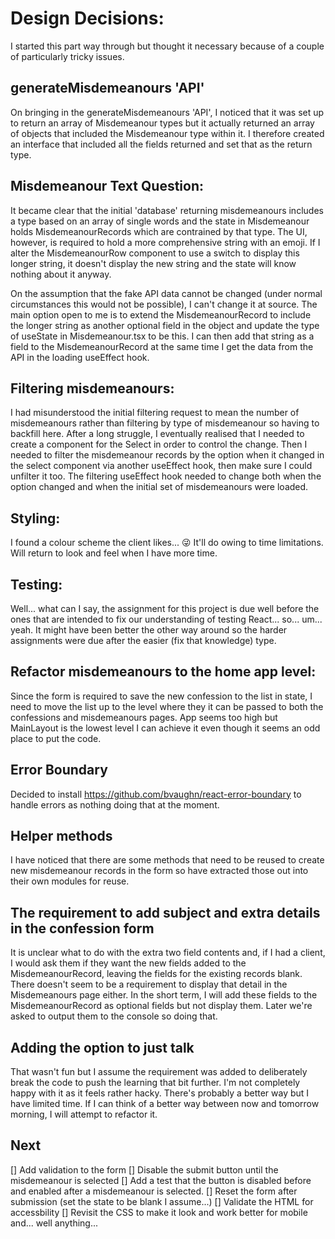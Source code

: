 # Design Decisions:

I started this part way through but thought it necessary because of a couple of particularly tricky issues.

## generateMisdemeanours 'API'
On bringing in the generateMisdemeanours 'API', I noticed that it was set up to return an array of Misdemeanour types but it actually returned an array of objects that included the Misdemeanour type within it.  I therefore created an interface that included all the fields returned and set that as the return type.

## Misdemeanour Text Question:
It became clear that the initial 'database' returning misdemeanours includes a type based on  an array of single words and the state in Misdemeanour holds MisdemeanourRecords which are contrained by that type.  The UI, however, is required to hold a more comprehensive string with an emoji.  If I alter the MisdemeanourRow component to use a switch to display this longer string, it doesn't display the new string and the state will know nothing about it anyway. 

On the assumption that the fake API data cannot be changed (under normal circumstances this would not be possible), I can't change it at source.
The main option open to me is to extend the MisdemeanourRecord to include the longer string as another optional field in the object and update the type of useState in Misdemeanour.tsx to be this. I can then add that string as a field to the MisdemeanourRecord at the same time I get the data from the API in the loading useEffect hook.

## Filtering misdemeanours:
I had misunderstood the initial filtering request to mean the number of misdemeanours rather than filtering by type of misdemeanour so having to backfill here.
After a long struggle, I eventually realised that I needed to create a component for the Select in order to control the change.  Then I needed to filter the misdemeanour records by the option when it changed in the select component via another useEffect hook, then make sure I could unfilter it too.  The filtering useEffect hook needed to change both when the option changed and when the initial set of misdemeanours were loaded.

## Styling:
I found a colour scheme the client likes... 😜 It'll do owing to time limitations.  Will return to look and feel when I have more time.

## Testing:
Well... what can I say, the assignment for this project is due well before the ones that are intended to fix our understanding of testing React... so... um... yeah.  It might have been better the other way around so the harder assignments were due after the easier (fix that knowledge) type.

## Refactor misdemeanours to the home app level:
Since the form is required to save the new confession to the list in state, I need to move the list up to the level where they it can be passed to both the confessions and misdemeanours pages.  App seems too high but MainLayout is the lowest level I can achieve it even though it seems an odd place to put the code.

## Error Boundary
Decided to install https://github.com/bvaughn/react-error-boundary to handle errors as nothing doing that at the moment.

## Helper methods
I have noticed that there are some methods that need to be reused to create new misdemeanour records in the form so have extracted those out into their own modules for reuse.

## The requirement to add subject and extra details in the confession form 
It is unclear what to do with the extra two field contents and, if I had a client, I would ask them if they want the new fields added to the MisdemeanourRecord, leaving the fields for the existing records blank.  There doesn't seem to be a requirement to display that detail in the Misdemeanours page either.  In the short term, I will add these fields to the MisdemeanourRecord as optional fields but not display them. Later we're asked to output them to the console so doing that.

## Adding the option to just talk
That wasn't fun but I assume the requirement was added to deliberately break the code to push the learning that bit further.  I'm not completely happy with it as it feels rather hacky.  There's probably a better way but I have limited time.  If I can think of a better way between now and tomorrow morning, I will attempt to refactor it.

## Next
[] Add validation to the form
[] Disable the submit button until the misdemeanour is selected
[] Add a test that the button is disabled before and enabled after a misdemeanour is selected.
[] Reset the form after submission (set the state to be blank I assume...) 
[] Validate the HTML for accessbility
[] Revisit the CSS to make it look and work better for mobile and... well anything...

